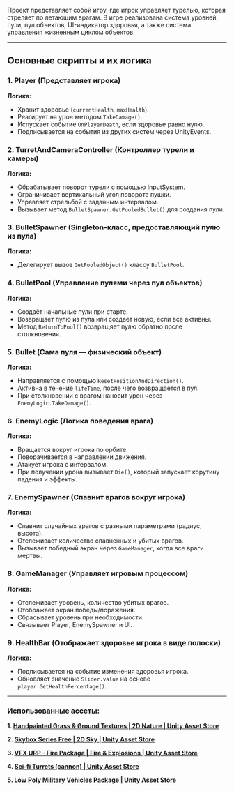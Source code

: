 Проект представляет собой игру, где игрок управляет турелью, которая стреляет по летающим врагам. В игре реализована система уровней, пули, пул объектов, UI-индикатор здоровья, а также система управления жизненным циклом объектов.

---

## **Основные скрипты и их логика**

### 1. **Player** (Представляет игрока)
**Логика:**
  - Хранит здоровье (`currentHealth`, `maxHealth`).
  - Реагирует на урон методом `TakeDamage()`.
  - Испускает событие `OnPlayerDeath`, если здоровье равно нулю.
  - Подписывается на события из других систем через UnityEvents.

### 2. **TurretAndCameraController** (Контроллер турели и камеры)
**Логика:**
  - Обрабатывает поворот турели с помощью InputSystem.
  - Ограничивает вертикальный угол поворота пушки.
  - Управляет стрельбой с заданным интервалом.
  - Вызывает метод `BulletSpawner.GetPooledBullet()` для создания пули.

### 3. **BulletSpawner** (Singleton-класс, предоставляющий пулю из пула)
**Логика:**
  - Делегирует вызов `GetPooledObject()` классу `BulletPool`.

### 4. **BulletPool** (Управление пулями через пул объектов)
**Логика:**
  - Создаёт начальные пули при старте.
  - Возвращает пулю из пула или создаёт новую, если все активны.
  - Метод `ReturnToPool()` возвращяет пулю обратно после столкновения.

### 5. **Bullet** (Сама пуля — физический объект)
**Логика:**
  - Направляется с помощью `ResetPositionAndDirection()`.
  - Активна в течение `lifeTime`, после чего возвращается в пул.
  - При столкновении с врагом наносит урон через `EnemyLogic.TakeDamage()`.

### 6. **EnemyLogic** (Логика поведения врага)
**Логика:**
  - Вращается вокруг игрока по орбите.
  - Поворачивается в направлении движения.
  - Атакует игрока с интервалом.
  - При получении урона вызывает `Die()`, который запускает корутину падения и эффекты.

### 7. **EnemySpawner** (Спавнит врагов вокруг игрока)
**Логика:**
  - Спавнит случайных врагов с разными параметрами (радиус, высота).
  - Отслеживает количество спавненных и убитых врагов.
  - Вызывает победный экран через `GameManager`, когда все враги мертвы.

### 8. **GameManager** (Управляет игровым процессом)
**Логика:**
  - Отслеживает уровень, количество убитых врагов.
  - Отображает экран победы/поражения.
  - Сбрасывает уровень при необходимости.
  - Связывает Player, EnemySpawner и UI.

### 9. **HealthBar** (Отображает здоровье игрока в виде полоски)
**Логика:**
  - Подписывается на событие изменения здоровья игрока.
  - Обновляет значение `Slider.value` на основе `player.GetHealthPercentage()`.

---

### Использованные ассеты:
**1. [Handpainted Grass & Ground Textures | 2D Nature | Unity Asset Store](https://assetstore.unity.com/packages/2d/textures-materials/nature/handpainted-grass-ground-textures-187634)**

**2. [Skybox Series Free | 2D Sky | Unity Asset Store](https://assetstore.unity.com/packages/2d/textures-materials/sky/skybox-series-free-103633)**

**3. [VFX URP - Fire Package | Fire & Explosions | Unity Asset Store](https://assetstore.unity.com/packages/vfx/particles/fire-explosions/vfx-urp-fire-package-305098)**

**4. [Sci-fi Turrets (cannon) | Unity Asset Store](https://assetstore.unity.com/packages/3d/props/weapons/sci-fi-turrets-cannon-69615)**

**5. [Low Poly Military Vehicles Package | Unity Asset Store](https://assetstore.unity.com/packages/3d/vehicles/low-poly-military-vehicles-package-276939)**
